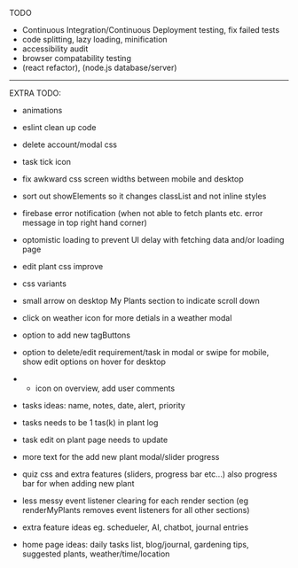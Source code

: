 TODO
- Continuous Integration/Continuous Deployment testing, fix failed tests
- code splitting, lazy loading, minification
- accessibility audit
- browser compatability testing
- (react refactor), (node.js database/server)

------------

EXTRA TODO:
- animations
- eslint clean up code
- delete account/modal css
- task tick icon
- fix awkward css screen widths between mobile and desktop
- sort out showElements so it changes classList and not inline styles
- firebase error notification (when not able to fetch plants etc. error message in top right hand corner)
- optomistic loading to prevent UI delay with fetching data and/or loading page
- edit plant css improve

- css variants
- small arrow on desktop My Plants section to indicate scroll down

- click on weather icon for more detials in a weather modal
- option to add new tagButtons
- option to delete/edit requirement/task in modal or swipe for mobile, show edit options on hover for desktop
- + icon on overview, add user comments

- tasks ideas: name, notes, date, alert, priority
- tasks needs to be 1 tas(k) in plant log
- task edit on plant page needs to update
- more text for the add new plant modal/slider progress
- quiz css and extra features (sliders, progress bar etc...) also progress bar for when adding new plant

- less messy event listener clearing for each render section (eg renderMyPlants removes event listeners for all other sections)

- extra feature ideas eg. schedueler, AI, chatbot, journal entries
- home page ideas: daily tasks list, blog/journal, gardening tips, suggested plants, weather/time/location